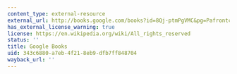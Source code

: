 ```yaml
---
content_type: external-resource
external_url: http://books.google.com/books?id=8Qj-ptmPgVMC&pg=Pafrontcover
has_external_license_warning: true
license: https://en.wikipedia.org/wiki/All_rights_reserved
status: ''
title: Google Books
uid: 343c6880-a7eb-4f21-8eb9-dfb7ff848704
wayback_url: ''
---
```

